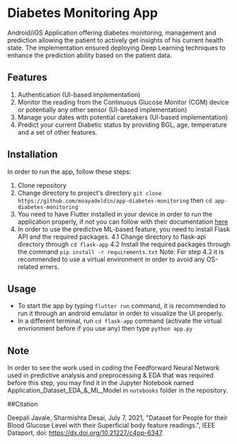 # Diabetes Monitoring App

Android/iOS Application offering diabetes monitoring, management and prediction allowing the patient to actively get insights of his current health state. 
The implementation ensured deploying Deep Learning techniques to enhance the prediction ability based on the patient data.

## Features

1. Authentication (UI-based implementation)
2. Monitor the reading from the Continuous Glucose Monitor (CGM) device or potentially any other sensor (UI-based implementation)
3. Manage your dates with potential caretakers (UI-based implementation)
4. Predict your current Diabetic status by providing BGL, age, temperature and a set of other features.

## Installation

In order to run the app, follow these steps:
1. Clone repository
2. Change directory to project's directory
`git clone https://github.com/moayadeldin/app-diabetes-monitoring` then `cd app-diabetes-monitoring`
3. You need to have Flutter installed in your device in order to run the application properly, if not you can follow with their documentation [here](https://docs.flutter.dev/get-started/install)
4. In order to use the predictive ML-based feature, you need to install Flask API and the required packages.
   4.1 Change directory to flask-api directory through `cd flask-app`
   4.2 Install the required packages through the command `pip install -r requirements.txt` 
   Note:  For step 4.2 it is recommended to use a virtual environment in order to avoid any OS-related errers.
   
## Usage
* To start the app by typing `flutter run` command, it is recommended to run it through an android emulator in order to visualize the UI properly.
* In a different terminal, run `cd flask-app` command (activate the virtual envrionment before if you use any) then type `python app.py`

## Note
In order to see the work used in coding the Feedforward Neural Network used in predictive analysis and preprocessing & EDA that was required before this step, you may find it in the Jupyter Notebook named Application_Dataset_EDA_&_ML_Model in `notebooks` folder in the repository.


##Citation

Deepali Javale, Sharmishta Desai, July 7, 2021, "Dataset for People for their Blood Glucose Level with their Superficial body feature readings.", IEEE Dataport, doi: https://dx.doi.org/10.21227/c4pp-6347.
